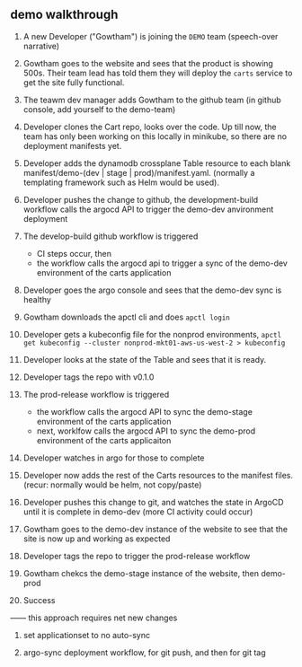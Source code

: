 ## demo walkthrough

1. A new Developer ("Gowtham") is joining the `DEMO` team (speech-over narrative)

2. Gowtham goes to the website and sees that the product is showing 500s. Their team lead has told them they will deploy the `carts` service to get the site fully functional.

3. The teawm dev manager adds Gowtham to the github team (in github console, add yourself to the demo-team)

4. Developer clones the Cart repo, looks over the code. Up till now, the team has only been working on this locally in minikube, so there are no deployment manifests yet.

5. Developer adds the dynamodb crossplane Table resource to each blank manifest/demo-(dev | stage | prod)/manifest.yaml. (normally a templating framework such as Helm would be used).

6. Developer pushes the change to github, the development-build workflow calls the argocd API to trigger the demo-dev anvironment deployment

7. The develop-build github workflow is triggered
   - CI steps occur, then
   - the workflow calls the argocd api to trigger a sync of the demo-dev environment of the carts application

8. Developer goes the argo console and sees that the demo-dev sync is healthy

9. Gowtham downloads the apctl cli and does `apctl login`

10. Developer gets a kubeconfig file for the nonprod environments, `apctl get kubeconfig --cluster nonprod-mkt01-aws-us-west-2 > kubeconfig`

11. Developer looks at the state of the Table and sees that it is ready.

12. Developer tags the repo with v0.1.0

13. The prod-release workflow is triggered
    - the workflow calls the argocd API to sync the demo-stage environment of the carts application
    - next, worklfow calls the argocd API to sync the demo-prod environment of the carts applicaiton

14. Developer watches in argo for those to complete

15. Developer now adds the rest of the Carts resources to the manifest files. (recur: normally would be helm, not copy/paste)

16. Developer pushes this change to git, and watches the state in ArgoCD until it is complete in demo-dev (more CI activity could occur)

17. Gowtham goes to the demo-dev instance of the website to see that the site is now up and working as expected

18. Developer tags the repo to trigger the prod-release workflow

19. Gowtham chekcs the demo-stage instance of the website, then demo-prod

20. Success




—— this approach requires net new changes

1. set applicationset to no auto-sync

2. argo-sync deployment workflow, for git push, and then for git tag
